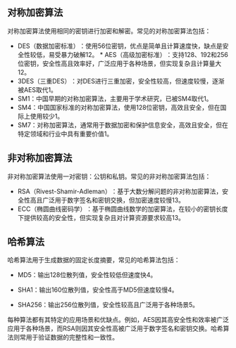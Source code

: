 ## 对称加密算法
对称加密算法使用相同的密钥进行加密和解密。常见的对称加密算法包括：
* ‌DES（数据加密标准）‌：使用56位密钥，优点是简单且计算速度快，缺点是安全性较低，易受暴力破解‌12。
‌* ‌AES（高级加密标准）‌：支持128、192和256位密钥，安全性高且效率好，广泛应用于各种场景，但实现复杂且计算量大‌12。
* 3DES（三重DES）‌：对DES进行三重加密，安全性较高，但速度较慢，逐渐被AES取代‌1。
* SM1‌：中国早期的对称加密算法，主要用于学术研究，已被SM4取代‌1。
* SM4‌：中国国家标准的对称加密算法，使用128位密钥，高效且安全，但在国际上使用较少‌1。
* SM7‌：对称加密算法，通常用于数据加密和保护信息安全，高效且安全，但在特定领域和行业中具有重要价值‌1。

## 非对称加密算法
非对称加密算法使用一对密钥：公钥和私钥。常见的非对称加密算法包括：
* ‌RSA（Rivest-Shamir-Adleman）‌：基于大数分解问题的非对称加密算法，安全性高且广泛用于数字签名和密钥交换，但加密速度较慢‌13。
* ‌ECC（椭圆曲线密码学）‌：基于椭圆曲线数学的加密算法，在较小的密钥长度下提供较高的安全性，但实现复杂且对计算资源要求较高‌13。

## 哈希算法
哈希算法用于生成数据的固定长度摘要，常见的哈希算法包括：
* ‌MD5‌：输出128位散列值，安全性较低但速度快‌4。
* SHA1‌：输出160位散列值，安全性高于MD5但速度较慢‌4。

* SHA256‌：输出256位散列值，安全性较高且广泛用于各种场景‌5。

每种算法都有其特定的应用场景和优缺点。例如，AES因其高安全性和效率被广泛应用于各种场景，而RSA则因其安全性高被广泛用于数字签名和密钥交换。哈希算法则常用于验证数据的完整性和一致性。